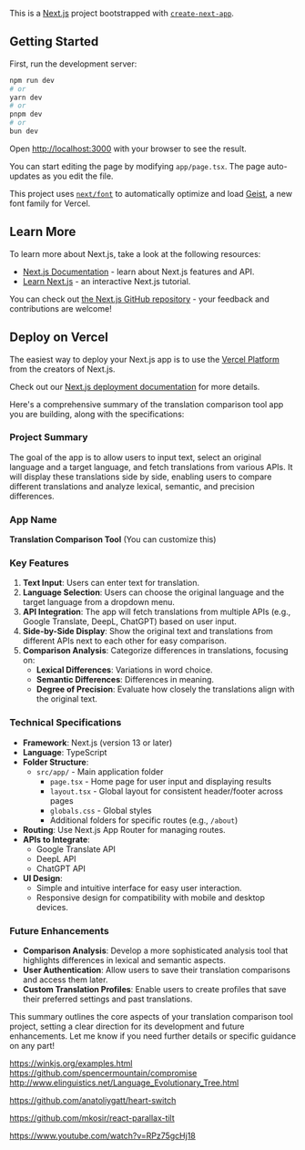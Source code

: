 This is a [Next.js](https://nextjs.org) project bootstrapped with [`create-next-app`](https://nextjs.org/docs/app/api-reference/cli/create-next-app).

## Getting Started

First, run the development server:

```bash
npm run dev
# or
yarn dev
# or
pnpm dev
# or
bun dev
```

Open [http://localhost:3000](http://localhost:3000) with your browser to see the result.

You can start editing the page by modifying `app/page.tsx`. The page auto-updates as you edit the file.

This project uses [`next/font`](https://nextjs.org/docs/app/building-your-application/optimizing/fonts) to automatically optimize and load [Geist](https://vercel.com/font), a new font family for Vercel.

## Learn More

To learn more about Next.js, take a look at the following resources:

- [Next.js Documentation](https://nextjs.org/docs) - learn about Next.js features and API.
- [Learn Next.js](https://nextjs.org/learn) - an interactive Next.js tutorial.

You can check out [the Next.js GitHub repository](https://github.com/vercel/next.js) - your feedback and contributions are welcome!

## Deploy on Vercel

The easiest way to deploy your Next.js app is to use the [Vercel Platform](https://vercel.com/new?utm_medium=default-template&filter=next.js&utm_source=create-next-app&utm_campaign=create-next-app-readme) from the creators of Next.js.

Check out our [Next.js deployment documentation](https://nextjs.org/docs/app/building-your-application/deploying) for more details.


Here's a comprehensive summary of the translation comparison tool app you are building, along with the specifications:

### **Project Summary**
The goal of the app is to allow users to input text, select an original language and a target language, and fetch translations from various APIs. It will display these translations side by side, enabling users to compare different translations and analyze lexical, semantic, and precision differences.

### **App Name**
**Translation Comparison Tool** (You can customize this)

### **Key Features**
1. **Text Input**: Users can enter text for translation.
2. **Language Selection**: Users can choose the original language and the target language from a dropdown menu.
3. **API Integration**: The app will fetch translations from multiple APIs (e.g., Google Translate, DeepL, ChatGPT) based on user input.
4. **Side-by-Side Display**: Show the original text and translations from different APIs next to each other for easy comparison.
5. **Comparison Analysis**: Categorize differences in translations, focusing on:
   - **Lexical Differences**: Variations in word choice.
   - **Semantic Differences**: Differences in meaning.
   - **Degree of Precision**: Evaluate how closely the translations align with the original text.

### **Technical Specifications**
- **Framework**: Next.js (version 13 or later)
- **Language**: TypeScript
- **Folder Structure**:
  - `src/app/` - Main application folder
    - `page.tsx` - Home page for user input and displaying results
    - `layout.tsx` - Global layout for consistent header/footer across pages
    - `globals.css` - Global styles
    - Additional folders for specific routes (e.g., `/about`)
- **Routing**: Use Next.js App Router for managing routes.
- **APIs to Integrate**: 
  - Google Translate API
  - DeepL API
  - ChatGPT API
- **UI Design**:
  - Simple and intuitive interface for easy user interaction.
  - Responsive design for compatibility with mobile and desktop devices.

### **Future Enhancements**
- **Comparison Analysis**: Develop a more sophisticated analysis tool that highlights differences in lexical and semantic aspects.
- **User Authentication**: Allow users to save their translation comparisons and access them later.
- **Custom Translation Profiles**: Enable users to create profiles that save their preferred settings and past translations.

This summary outlines the core aspects of your translation comparison tool project, setting a clear direction for its development and future enhancements. Let me know if you need further details or specific guidance on any part!


https://winkjs.org/examples.html
https://github.com/spencermountain/compromise
http://www.elinguistics.net/Language_Evolutionary_Tree.html


https://github.com/anatoliygatt/heart-switch

https://github.com/mkosir/react-parallax-tilt

https://www.youtube.com/watch?v=RPz75gcHj18
